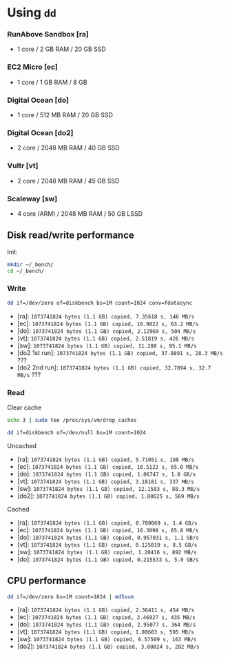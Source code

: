 # Using `dd`

### RunAbove Sandbox [ra]
- 1 core / 2 GB RAM / 20 GB SSD

### EC2 Micro [ec]
- 1 core / 1 GB RAM / 8 GB

### Digital Ocean [do]
- 1 core / 512 MB RAM / 20 GB SSD

### Digital Ocean [do2]
- 2 core / 2048 MB RAM / 40 GB SSD

### Vultr [vt]
- 2 core / 2048 MB RAM / 45 GB SSD

### Scaleway [sw]
- 4 core (ARM) / 2048 MB RAM / 50 GB LSSD

## Disk read/write performance

Init:
```sh
mkdir ~/_bench/
cd ~/_bench/
```

### Write

```sh
dd if=/dev/zero of=diskbench bs=1M count=1024 conv=fdatasync
```

- [ra]: `1073741824 bytes (1.1 GB) copied, 7.35618 s, 146 MB/s`
- [ec]: `1073741824 bytes (1.1 GB) copied, 16.9822 s, 63.2 MB/s`
- [do]: `1073741824 bytes (1.1 GB) copied, 2.12969 s, 504 MB/s`
- [vt]: `1073741824 bytes (1.1 GB) copied, 2.51819 s, 426 MB/s`
- [sw]: `1073741824 bytes (1.1 GB) copied, 11.288 s, 95.1 MB/s`
- [do2 1st run]: `1073741824 bytes (1.1 GB) copied, 37.8891 s, 28.3 MB/s` ???
- [do2 2nd run]: `1073741824 bytes (1.1 GB) copied, 32.7894 s, 32.7 MB/s` ???

### Read

Clear cache
```sh
echo 3 | sudo tee /proc/sys/vm/drop_caches
```

```sh
dd if=diskbench of=/dev/null bs=1M count=1024
```
Uncached
- [ra]: `1073741824 bytes (1.1 GB) copied, 5.71051 s, 188 MB/s`
- [ec]: `1073741824 bytes (1.1 GB) copied, 16.5122 s, 65.0 MB/s`
- [do]: `1073741824 bytes (1.1 GB) copied, 1.06747 s, 1.0 GB/s`
- [vt]: `1073741824 bytes (1.1 GB) copied, 3.18181 s, 337 MB/s`
- [sw]: `1073741824 bytes (1.1 GB) copied, 12.1583 s, 88.3 MB/s`
- [do2]: `1073741824 bytes (1.1 GB) copied, 1.88625 s, 569 MB/s`

Cached
- [ra]: `1073741824 bytes (1.1 GB) copied, 0.780069 s, 1.4 GB/s`
- [ec]: `1073741824 bytes (1.1 GB) copied, 16.3098 s, 65.8 MB/s`
- [do]: `1073741824 bytes (1.1 GB) copied, 0.957031 s, 1.1 GB/s`
- [vt]: `1073741824 bytes (1.1 GB) copied, 0.125819 s, 8.5 GB/s`
- [sw]: `1073741824 bytes (1.1 GB) copied, 1.20416 s, 892 MB/s`
- [do]: `1073741824 bytes (1.1 GB) copied, 0.215533 s, 5.0 GB/s`

## CPU performance

```sh
dd if=/dev/zero bs=1M count=1024 | md5sum
```

- [ra]: `1073741824 bytes (1.1 GB) copied, 2.36411 s, 454 MB/s`
- [ec]: `1073741824 bytes (1.1 GB) copied, 2.46927 s, 435 MB/s`
- [do]: `1073741824 bytes (1.1 GB) copied, 2.95077 s, 364 MB/s`
- [vt]: `1073741824 bytes (1.1 GB) copied, 1.80603 s, 595 MB/s`
- [sw]: `1073741824 bytes (1.1 GB) copied, 6.57509 s, 163 MB/s`
- [do2]: `1073741824 bytes (1.1 GB) copied, 3.80824 s, 282 MB/s`